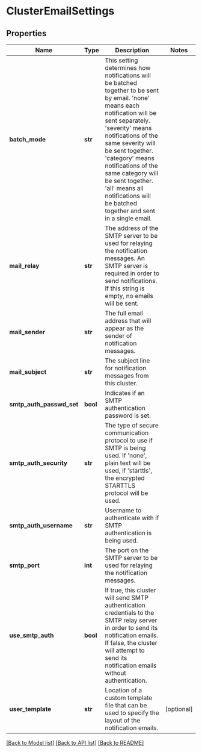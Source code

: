 # ClusterEmailSettings

## Properties
Name | Type | Description | Notes
------------ | ------------- | ------------- | -------------
**batch_mode** | **str** | This setting determines how notifications will be batched together to be sent by email.  &#39;none&#39; means each notification will be sent separately.  &#39;severity&#39; means notifications of the same severity will be sent together.  &#39;category&#39; means notifications of the same category will be sent together.  &#39;all&#39; means all notifications will be batched together and sent in a single email. | 
**mail_relay** | **str** | The address of the SMTP server to be used for relaying the notification messages.  An SMTP server is required in order to send notifications.  If this string is empty, no emails will be sent. | 
**mail_sender** | **str** | The full email address that will appear as the sender of notification messages. | 
**mail_subject** | **str** | The subject line for notification messages from this cluster. | 
**smtp_auth_passwd_set** | **bool** | Indicates if an SMTP authentication password is set. | 
**smtp_auth_security** | **str** | The type of secure communication protocol to use if SMTP is being used.  If &#39;none&#39;, plain text will be used, if &#39;starttls&#39;, the encrypted STARTTLS protocol will be used. | 
**smtp_auth_username** | **str** | Username to authenticate with if SMTP authentication is being used. | 
**smtp_port** | **int** | The port on the SMTP server to be used for relaying the notification messages.   | 
**use_smtp_auth** | **bool** | If true, this cluster will send SMTP authentication credentials to the SMTP relay server in order to send its notification emails.  If false, the cluster will attempt to send its notification emails without authentication. | 
**user_template** | **str** | Location of a custom template file that can be used to specify the layout of the notification emails. | [optional] 

[[Back to Model list]](../README.md#documentation-for-models) [[Back to API list]](../README.md#documentation-for-api-endpoints) [[Back to README]](../README.md)


